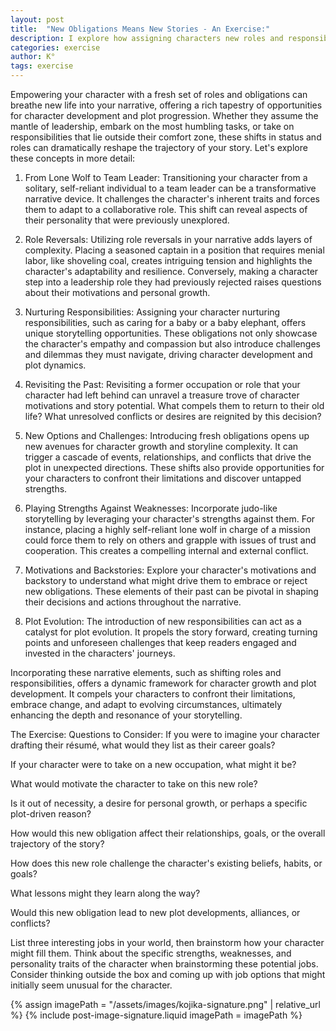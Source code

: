 ```yaml
---
layout: post
title:  "New Obligations Means New Stories - An Exercise:"
description: I explore how assigning characters new roles and responsibilities can deepen narratives and drive character development. Through eight key approaches - from transforming lone wolves into leaders to creating strategic role reversals - I demonstrate how changing a character's obligations creates opportunities for growth and conflict. I've included specific questions to help writers think through how new roles might affect their characters' motivations, relationships and story arcs, encouraging exploration of unexpected career paths that challenge characters' existing traits and beliefs.
categories: exercise
author: K°
tags: exercise
---
```


Empowering your character with a fresh set of roles and obligations can breathe new life into your narrative, offering a rich tapestry of opportunities for character development and plot progression. Whether they assume the mantle of leadership, embark on the most humbling tasks, or take on responsibilities that lie outside their comfort zone, these shifts in status and roles can dramatically reshape the trajectory of your story. Let's explore these concepts in more detail:

1. From Lone Wolf to Team Leader:
   Transitioning your character from a solitary, self-reliant individual to a team leader can be a transformative narrative device. It challenges the character's inherent traits and forces them to adapt to a collaborative role. This shift can reveal aspects of their personality that were previously unexplored.

2. Role Reversals:
   Utilizing role reversals in your narrative adds layers of complexity. Placing a seasoned captain in a position that requires menial labor, like shoveling coal, creates intriguing tension and highlights the character's adaptability and resilience. Conversely, making a character step into a leadership role they had previously rejected raises questions about their motivations and personal growth.

3. Nurturing Responsibilities:
   Assigning your character nurturing responsibilities, such as caring for a baby or a baby elephant, offers unique storytelling opportunities. These obligations not only showcase the character's empathy and compassion but also introduce challenges and dilemmas they must navigate, driving character development and plot dynamics.

4. Revisiting the Past:
   Revisiting a former occupation or role that your character had left behind can unravel a treasure trove of character motivations and story potential. What compels them to return to their old life? What unresolved conflicts or desires are reignited by this decision?

5. New Options and Challenges:
   Introducing fresh obligations opens up new avenues for character growth and storyline complexity. It can trigger a cascade of events, relationships, and conflicts that drive the plot in unexpected directions. These shifts also provide opportunities for your characters to confront their limitations and discover untapped strengths.

6. Playing Strengths Against Weaknesses:
   Incorporate judo-like storytelling by leveraging your character's strengths against them. For instance, placing a highly self-reliant lone wolf in charge of a mission could force them to rely on others and grapple with issues of trust and cooperation. This creates a compelling internal and external conflict.

7. Motivations and Backstories:
   Explore your character's motivations and backstory to understand what might drive them to embrace or reject new obligations. These elements of their past can be pivotal in shaping their decisions and actions throughout the narrative.

8. Plot Evolution:
   The introduction of new responsibilities can act as a catalyst for plot evolution. It propels the story forward, creating turning points and unforeseen challenges that keep readers engaged and invested in the characters' journeys.

Incorporating these narrative elements, such as shifting roles and responsibilities, offers a dynamic framework for character growth and plot development. It compels your characters to confront their limitations, embrace change, and adapt to evolving circumstances, ultimately enhancing the depth and resonance of your storytelling.

The Exercise:
Questions to Consider:
If you were to imagine your character drafting their résumé, what would they list as their career goals?

If your character were to take on a new occupation, what might it be?

What would motivate the character to take on this new role?

Is it out of necessity, a desire for personal growth, or perhaps a specific plot-driven reason?

How would this new obligation affect their relationships, goals, or the overall trajectory of the story?

How does this new role challenge the character's existing beliefs, habits, or goals?

What lessons might they learn along the way?

Would this new obligation lead to new plot developments, alliances, or conflicts?

List three interesting jobs in your world, then brainstorm how your character might fill them. Think about the specific strengths, weaknesses, and personality traits of the character when brainstorming these potential jobs. Consider thinking outside the box and coming up with job options that might initially seem unusual for the character.

<!-- signature -->
{% assign imagePath = "/assets/images/kojika-signature.png" | relative_url %}
{% include post-image-signature.liquid imagePath = imagePath %}